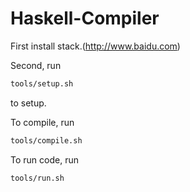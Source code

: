 # Haskell-Compiler

First install stack.(http://www.baidu.com)

Second, run

```sh
tools/setup.sh
```

to setup.

To compile, run

```sh
tools/compile.sh
```

To run code, run

```sh
tools/run.sh
```
